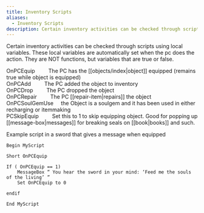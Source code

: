 ```yaml
---
title: Inventory Scripts
aliases:
  - Inventory Scripts
description: Certain inventory activities can be checked through scripts using local variables.
---
```

Certain inventory activities can be checked through scripts using local variables. These local variables are automatically set when the pc does the action. They are NOT functions, but variables that are true or false.

OnPCEquip &nbsp; &nbsp; &nbsp; &nbsp; The PC has the [[objects/index|object]] equipped (remains true while object is equipped)  
OnPCAdd &nbsp; &nbsp; &nbsp; &nbsp; The PC added the object to inventory  
OnPCDrop &nbsp; &nbsp; &nbsp; &nbsp; The PC dropped the object  
OnPCRepair &nbsp; &nbsp; &nbsp; &nbsp; The PC [[repair-item|repairs]] the object  
OnPCSoulGemUse &nbsp; &nbsp; the Object is a soulgem and it has been used in either recharging or itemmaking  
PCSkipEquip &nbsp; &nbsp; &nbsp; &nbsp; Set this to 1 to skip equipping object. Good for popping up [[message-box|messages]] for breaking seals on [[book|books]] and such.  

Example script in a sword that gives a message when equipped


```mwscript
Begin MyScript

Short OnPCEquip

If ( OnPCEquip == 1)
	MessageBox “ You hear the sword in your mind: ‘Feed me the souls of the living’ ”
	Set OnPCEquip to 0

endif

End MyScript
```
